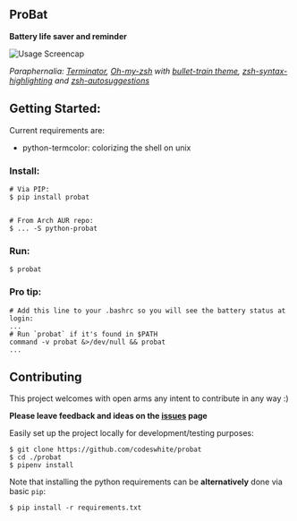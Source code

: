 ## ProBat
**Battery life saver and reminder**

![Usage Screencap](https://i.imgur.com/Phy7vGM.gif)

*Paraphernalia: [Terminator](https://github.com/gnome-terminator/terminator), [Oh-my-zsh](https://github.com/ohmyzsh/ohmyzsh) with [bullet-train theme](https://github.com/caiogondim/bullet-train.zsh), [zsh-syntax-highlighting](https://github.com/zsh-users/zsh-syntax-highlighting) and [zsh-autosuggestions](https://github.com/zsh-users/zsh-autosuggestions)*

## Getting Started:
Current requirements are:
 - python-termcolor: colorizing the shell on unix

### Install:

    # Via PIP:
    $ pip install probat


    # From Arch AUR repo:
    $ ... -S python-probat

### Run:

    $ probat

### Pro tip:

    # Add this line to your .bashrc so you will see the battery status at login:
    ...
    # Run `probat` if it's found in $PATH
    command -v probat &>/dev/null && probat
    ...

## Contributing

This project welcomes with open arms any intent to contribute in any way :)

**Please leave feedback and ideas on the [issues](https://github.com/codeswhite/waller/issues) page**

Easily set up the project locally for development/testing purposes:

    $ git clone https://github.com/codeswhite/probat
    $ cd ./probat
    $ pipenv install

Note that installing the python requirements can be **alternatively** done via basic `pip`:

    $ pip install -r requirements.txt
